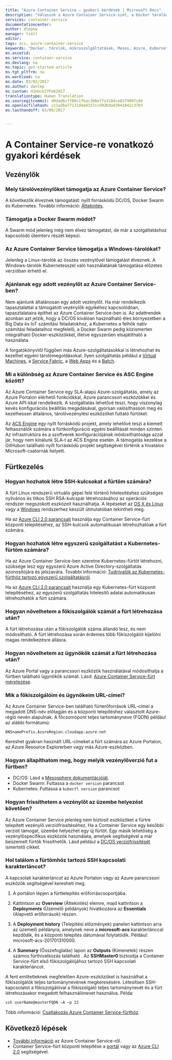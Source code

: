```yaml
---
title: "Azure Container Service – gyakori kérdések | Microsoft Docs"
description: "Válaszok a Azure Container Service-szel, a Docker tárolóalapú alkalmazások futtatására szolgáló virtuálisgép-fürt létrehozását, konfigurálását és kezelését leegyszerűsítő szolgáltatással kapcsolatos gyakori kérdésekre."
services: container-service
documentationcenter: 
author: dlepow
manager: timlt
editor: 
tags: acs, azure-container-service
keywords: "Docker, tárolók, mikroszolgáltatások, Mesos, Azure, Kubernetes"
ms.assetid: 
ms.service: container-service
ms.devlang: na
ms.topic: get-started-article
ms.tgt_pltfrm: na
ms.workload: na
ms.date: 03/03/2017
ms.author: danlep
ms.custom: H1Hack27Feb2017
translationtype: Human Translation
ms.sourcegitcommit: d9dad6cff80c1f6ac206e7fa3184ce037900fc6b
ms.openlocfilehash: c11adbe77131d4e0337ccd926da03041042c3703
ms.lasthandoff: 03/06/2017


---
```

# <a name="container-service-frequently-asked-questions"></a>A Container Service-re vonatkozó gyakori kérdések


## <a name="orchestrators"></a>Vezénylők

### <a name="which-container-orchestrators-do-you-support-on-azure-container-service"></a>Mely tárolóvezénylőket támogatja az Azure Container Service? 

A következők élveznek támogatást: nyílt forráskódú DC/OS, Docker Swarm és Kubernetes. További információ: [Áttekintés](container-service-intro.md).
 
### <a name="do-you-support-docker-swarm-mode"></a>Támogatja a Docker Swarm módot? 

A Swarm mód jelenleg még nem élvez támogatást, de már a szolgáltatáshoz kapcsolódó ütemterv részét képezi. 

### <a name="does-azure-container-service-support-windows-containers"></a>Az Azure Container Service támogatja a Windows-tárolókat?  

Jelenleg a Linux-tárolók az összes vezénylővel támogatást élveznek. A Windows-tárolók Kubernetesszel való használatának támogatása előzetes verzióban érhető el.

### <a name="do-you-recommend-a-specific-orchestrator-in-azure-container-service"></a>Ajánlanak egy adott vezénylőt az Azure Container Service-ben? 
Nem ajánlunk általánosan egy adott vezénylőt. Ha már rendelkezik tapasztalattal a támogatott vezénylők egyikéhez kapcsolódóan, tapasztalataira építhet az Azure Container Service-ben is. Az adattrendek azonban azt jelzik, hogy a DC/OS kiválóan használható éles környezetben a Big Data és IoT számítási feladatokhoz, a Kubernetes a felhők natív számítási feladataihoz megfelelő, a Docker Swarm pedig közismerten integrálható Docker-eszközökkel, illetve egyszerűen elsajátítható a használata.

A forgatókönyvtől függően más Azure-szolgáltatásokkal is létrehozhat és kezelhet egyéni tárolómegoldásokat. Ilyen szolgáltatás például a [Virtual Machines](../virtual-machines/virtual-machines-linux-azure-overview.md), a [Service Fabric](../service-fabric/service-fabric-overview.md), a [Web Apps](../app-service-web/app-service-web-overview.md) és a [Batch](../batch/batch-technical-overview.md).  

### <a name="what-is-the-difference-between-azure-container-service-and-acs-engine"></a>Mi a különbség az Azure Container Service és ASC Engine között? 
Az Azure Container Service egy SLA-alapú Azure-szolgáltatás, amely az Azure Portalon elérhető funkciókkal, Azure parancssori eszközökkel és Azure API-kkal rendelkezik. A szolgáltatás lehetővé teszi, hogy viszonylag kevés konfigurációs beállítás megadásával, gyorsan valósíthasson meg és kezelhessen általános, tárolóvezénylési eszközöket futtató fürtöket. 

Az [ACS Engine](http://github.com/Azure/acs-engine) egy nyílt forráskódú projekt, amely lehetővé teszi a kiemelt felhasználók számára a fürtkonfiguráció egyéni beállítását minden szinten. Az infrastruktúra és a szoftverek konfigurációjának módosíthatósága azzal jár, hogy nem kínálunk SLA-t az ACS Engine esetén. A támogatás kezelése a GitHubon található nyílt forráskódú projekt segítségével történik a hivatalos Microsoft-csatornák helyett. 

## <a name="cluster-management"></a>Fürtkezelés

### <a name="how-do-i-create-ssh-keys-for-my-cluster"></a>Hogyan hozhatok létre SSH-kulcsokat a fürtöm számára?

A fürt Linux rendszerű virtuális gépei felé történő hitelesítéshez szükséges nyilvános és titkos SSH RSA-kulcspár létrehozásához az operációs rendszer megszokott eszközeit használhatja. A lépéseket az [OS X és Linux](../virtual-machines/virtual-machines-linux-mac-create-ssh-keys.md) vagy a [Windows](../virtual-machines/virtual-machines-linux-ssh-from-windows.md) rendszerhez készült útmutatóban tekintheti meg. 

Ha az [Azure CLI 2.0 parancsait](container-service-create-acs-cluster-cli.md) használja egy Container Service-fürt központi telepítéséhez, az SSH-kulcsok automatikusan létrehozhatóak a fürt számára.

### <a name="how-do-i-create-a-service-principal-for-my-kubernetes-cluster"></a>Hogyan hozhatok létre egyszerű szolgáltatást a Kubernetes-fürtöm számára?

Ha az Azure Container Service-ben szeretne Kubernetes-fürtöt létrehozni, szüksége lesz egy egyszerű Azure Active Directory-szolgáltatás azonosítójára és jelszavára. További információ: [Tudnivalók az Kubernetes-fürthöz tartozó egyszerű szolgáltatásról](container-service-kubernetes-service-principal.md).


Ha az [Azure CLI 2.0 parancsait](container-service-create-acs-cluster-cli.md) használja egy Kubernetes-fürt központi telepítéséhez, az egyszerű szolgáltatás hitelesítő adatai automatikusan létrehozhatók a fürt számára.


### <a name="how-do-i-increase-the-number-of-masters-after-a-cluster-is-created"></a>Hogyan növelhetem a főkiszolgálók számát a fürt létrehozása után? 
A fürt létrehozása után a főkiszolgálók száma állandó lesz, és nem módosítható. A fürt létrehozása során érdemes több főkiszolgálót kijelölni magas rendelkezésre állásra.


### <a name="how-do-i-increase-the-number-of-agents-after-a-cluster-is-created"></a>Hogyan növelhetem az ügynökök számát a fürt létrehozása után? 
Az Azure Portal vagy a parancssori eszközök használatával módosíthatja a fürtben található ügynökök számát. Lásd: [Azure Container Service-fürt méretezése](container-service-scale.md).


### <a name="what-are-the-urls-of-my-masters-and-agents"></a>Mik a főkiszolgálóim és ügynökeim URL-címei? 
Az Azure Container Service-ben található fürterőforrások URL-címei a megadott DNS-név előtagján és a központi telepítéshez választott Azure-régió nevén alapulnak. A főcsomópont teljes tartományneve (FQDN) például az alábbi formátumú:

``` 
DNSnamePrefix.AzureRegion.cloudapp.azure.net
```

Kereshet gyakran használt URL-címeket a fürt számára az Azure Portalon, az Azure Resource Explorerben vagy más Azure-eszközben.

### <a name="how-do-i-tell-which-orchestrator-version-is-running-in-my-cluster"></a>Hogyan állapíthatom meg, hogy melyik vezénylőverzió fut a fürtben?

* DC/OS: Lásd a [Mesosphere dokumentációját](https://support.mesosphere.com/hc/en-us/articles/207719793-How-to-get-the-DCOS-version-from-the-command-line-).
* Docker Swarm: Futtassa a `docker version` parancsot
* Kubernetes: Futtassa a `kubectl version` parancsot


### <a name="how-do-i-upgrade-the-orchestrator-after-deployment"></a>Hogyan frissíthetem a vezénylőt az üzembe helyezést követően?

Az Azure Container Service jelenleg nem biztosít eszközöket a fürtre telepített vezénylő verziófrissítéséhez. Ha a Container Service egy későbbi verziót támogat, üzembe helyezhet egy új fürtöt. Egy másik lehetőség a vezénylőspecifikus eszközök használata, amelyek segítségével a már beüzemelt fürtök frissíthetők. Lásd például a [DC/OS verziófrissítését](https://dcos.io/docs/1.8/administration/upgrading/) ismertető cikket.
 
### <a name="where-do-i-find-the-ssh-connection-string-to-my-cluster"></a>Hol találom a fürtömhöz tartozó SSH kapcsolati karakterláncot?

A kapcsolati karakterláncot az Azure Portalon vagy az Azure parancssori eszközök segítségével keresheti meg. 

1. A portálon lépjen a fürttelepítés erőforráscsoportjába.  

2. Kattintson az **Overview** (Áttekintés) elemre, majd kattintson a **Deployments** (Üzemelő példányok) hivatkozásra az **Essentials** (Alapvető erőforrások) részen. 

3. A **Deployment history** (Telepítési előzmények) panelen kattintson arra az üzemelő példányra, amelynek neve a **microsoft-acs** karakterlánccal kezdődik, és a központi telepítés dátumával folytatódik. Például: microsoft-acs-201701310000.  

4. A **Summary** (Összefoglalás) lapon az **Outputs** (Kimenetek) részen számos fürthivatkozás található <provided></provided>. Az **SSHMaster0** biztosítja a Container Service-fürt első főkiszolgálójához tartozó SSH kapcsolati karakterláncot. 

A fent említetteknek megfelelően Azure-eszközöket is használhat a főkiszolgálók teljes tartománynevének megkeresésére. Létesítsen SSH-kapcsolatot a főkiszolgálóval a főkiszolgáló teljes tartománynevét és a fürt létrehozásakor megadott felhasználónevet használva. Példa:

```bash
ssh userName@masterFQDN –A –p 22 
```

Több információ: [Csatlakozás Azure Container Service-fürthöz](container-service-connect.md).




## <a name="next-steps"></a>Következő lépések

* [További információ](container-service-intro.md) az Azure Container Service-ről.
* Container Service-fürt központi telepítése a [portál](container-service-deployment.md) vagy az [Azure CLI 2.0](container-service-create-acs-cluster-cli.md) segítségével.

